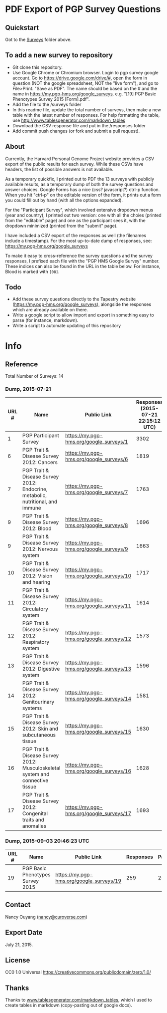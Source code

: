 # PDF Export of PGP Survey Questions

## Quickstart
Got to the <a href="./Surveys">Surveys</a> folder above.

## To add a new survey to repository

* Git clone this repository.
* Use Google Chrome or Chromium browser. Login to pgp survey google account. Go to https://drive.google.com/drive/#, open the form in question (NOT the google spreadsheet, NOT the "live form"), and go to File>Print. "Save as PDF". The name should be based on the # and the name in https://my.pgp-hms.org/google_surveys. e.g. "[19] PGP Basic Phenotypes Survey 2015 [Form].pdf".
* Add the file to the /surveys folder
* In this readme file, update the total number of surveys, then make a new table with the latest number of responses. For help formatting the table, use http://www.tablesgenerator.com/markdown_tables
* Download the CSV response file and put in the /responses folder
* Add commit push changes (or fork and submit a pull request).

## About

Currently, the Harvard Personal Genome Project website provides a CSV export of the public results for each survey. While these CSVs have headers, the list of possible answers is not available.

As a temporary quickfix, I printed out to PDF the 13 surveys with publicly available results, as a temporary dump of both the survey questions and answer choices. Google Forms has a nice (css? javascript?) ctrl-p function. When you hit "ctrl-p" on the editable version of the form, it prints out a form you could fill out by hand (with all the options expanded).

For the "Participant Survey", which involved extensive dropdown menus (year and country), I printed out two version: one with all the choies (printed from the "editable" page) and one as the participant sees it, with the dropdown minimized (printed from the "submit" page).

I have included a CSV export of the responses as well (the filenames include a timestamp). For the most up-to-date dump of responses, see: https://my.pgp-hms.org/google_surveys

To make it easy to cross-reference the survey questions and the survey responses, I prefixed each file with the "PGP HMS Google Survey" number. These indices can also be found in the URL in the table below. For instance, Blood is marked with `[08]`.

## Todo

* Add these survey questions directly to the Tapestry website (https://my.pgp-hms.org/google_surveys), alongside the responses which are already available on there.
* Write a google script to allow import and export in something easy to parse (for instance, markdown).
* Write a script to automate updating of this repository

# Info

## Reference 

Total Number of Surveys: 14

### Dump, 2015-07-21

| URL # | Name                                                                           | Public Link                              | Responses (2015-07-21 22:15:12 UTC) | Participants (2015-07-21 22:15:12 UTC) |
|-------|--------------------------------------------------------------------------------|------------------------------------------|-------------------------------------|----------------------------------------|
| 1     | PGP Participant Survey                                                         | https://my.pgp-hms.org/google_surveys/1  | 3302                                | 2689                                   |
| 6     | PGP Trait & Disease Survey 2012: Cancers                                       | https://my.pgp-hms.org/google_surveys/6  | 1819                                | 1667                                   |
| 7     | PGP Trait & Disease Survey 2012: Endocrine, metabolic, nutritional, and immune | https://my.pgp-hms.org/google_surveys/7  | 1763                                | 1616                                   |
| 9     | PGP Trait & Disease Survey 2012: Blood                                         | https://my.pgp-hms.org/google_surveys/8  | 1696                                | 1581                                   |
| 9     | PGP Trait & Disease Survey 2012: Nervous system                                | https://my.pgp-hms.org/google_surveys/9  | 1663                                | 1553                                   |
| 10    | PGP Trait & Disease Survey 2012: Vision and hearing                            | https://my.pgp-hms.org/google_surveys/10 | 1717                                | 1625                                   |
| 11    | PGP Trait & Disease Survey 2012: Circulatory system                            | https://my.pgp-hms.org/google_surveys/11 | 1614                                | 1517                                   |
| 12    | PGP Trait & Disease Survey 2012: Respiratory system                            | https://my.pgp-hms.org/google_surveys/12 | 1573                                | 1502                                   |
| 13    | PGP Trait & Disease Survey 2012: Digestive system                              | https://my.pgp-hms.org/google_surveys/13 | 1596                                | 1514                                   |
| 14    | PGP Trait & Disease Survey 2012: Genitourinary systems                         | https://my.pgp-hms.org/google_surveys/14 | 1581                                | 1497                                   |
| 15    | PGP Trait & Disease Survey 2012: Skin and subcutaneous tissue                  | https://my.pgp-hms.org/google_surveys/15 | 1630                                | 1540                                   |
| 16    | PGP Trait & Disease Survey 2012: Musculoskeletal system and connective tissue  | https://my.pgp-hms.org/google_surveys/16 | 1628                                | 1513                                   |
| 17    | PGP Trait & Disease Survey 2012: Congenital traits and anomalies               | https://my.pgp-hms.org/google_surveys/17 | 1693                                | 1568                                   |

### Dump, 2015-09-03 20:46:23 UTC 

| URL # | Name                                                                           | Public Link                              | Responses | Participants |
|-------|--------------------------------------------------------------------------------|------------------------------------------|-------------------------------------|----------------------------------------|
| 19    | PGP Basic Phenotypes Survey 2015                                               | https://my.pgp-hms.org/google_surveys/19 | 259                                | 255                                     |

## Contact

Nancy Ouyang (nancy@curoverse.com)

## Export Date 

July 21, 2015.

## License

CC0 1.0 Universal
https://creativecommons.org/publicdomain/zero/1.0/

## Thanks

Thanks to www.tablesgenerator.com/markdown_tables, which I used to create tables in markdown (copy-pasting out of google docs).
